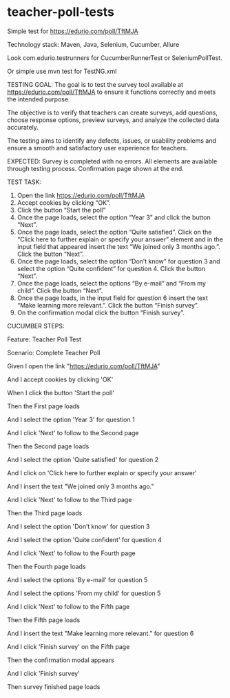 # teacher-poll-tests

Simple test for https://edurio.com/poll/TftMJA


Technology stack:
Maven, Java, Selenium, Cucumber, Allure


Look com.edurio.testrunners for CucumberRunnerTest or SeleniumPollTest.

Or simple use mvn test for TestNG.xml


TESTING GOAL:
The goal is to test the survey tool available at https://edurio.com/poll/TftMJA to ensure it functions correctly and meets the intended purpose.

The objective is to verify that teachers can create surveys, add questions, choose response options, preview surveys, and analyze the collected data accurately.

The testing aims to identify any defects, issues, or usability problems and ensure a smooth and satisfactory user experience for teachers.


EXPECTED:
Survey is completed with no errors. All elements are available through testing process. Confirmation page shown at the end.


TEST TASK:
1. Open the link https://edurio.com/poll/TftMJA
2. Accept cookies by clicking “OK”.
3. Click the button “Start the poll”
4. Once the page loads, select the option “Year 3” and click the button “Next”.
5. Once the page loads, select the option “Quite satisfied”. Click on the “Click here to
   further explain or specify your answer” element and in the input field that appeared
   insert the text “We joined only 3 months ago.”. Click the button “Next”.
6. Once the page loads, select the option “Don’t know” for question 3 and select the
   option “Quite confident” for question 4. Click the button “Next”.
7. Once the page loads, select the options “By e-mail” and “From my child”. Click the
   button “Next”.
8. Once the page loads, in the input field for question 6 insert the text “Make learning
   more relevant.”. Click the button “Finish survey”.
9. On the confirmation modal click the button “Finish survey”.


CUCUMBER STEPS:


Feature: Teacher Poll Test

Scenario: Complete Teacher Poll

Given I open the link "https://edurio.com/poll/TftMJA"

And I accept cookies by clicking 'OK'

When I click the button 'Start the poll'


Then the First page loads

And I select the option 'Year 3' for question 1

And I click 'Next' to follow to the Second page


Then the Second page loads

And I select the option 'Quite satisfied' for question 2

And I click on 'Click here to further explain or specify your answer'

And I insert the text "We joined only 3 months ago."

And I click 'Next' to follow to the Third page


Then the Third page loads

And I select the option 'Don’t know' for question 3

And I select the option 'Quite confident' for question 4

And I click 'Next' to follow to the Fourth page


Then the Fourth page loads

And I select the options 'By e-mail' for question 5

And I select the options 'From my child' for question 5

And I click 'Next' to follow to the Fifth page


Then the Fifth page loads

And I insert the text "Make learning more relevant." for question 6

And I click 'Finish survey' on the Fifth page


Then the confirmation modal appears

And I click 'Finish survey'

Then survey finished page loads